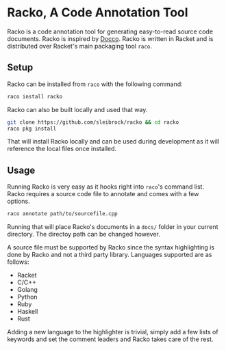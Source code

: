 Racko, A Code Annotation Tool
=============================

Racko is a code annotation tool for generating easy-to-read source code documents. Racko is inspired by [Docco](https://github.com/jashkenas/docco). Racko is written in Racket and is distributed over Racket's main packaging tool `raco`.

## Setup

Racko can be installed from `raco` with the following command:

```bash
raco install racko
```

Racko can also be built locally and used that way.

```bash
git clone https://github.com/sleibrock/racko && cd racko
raco pkg install
```

That will install Racko locally and can be used during development as it will reference the local files once installed.

## Usage

Running Racko is very easy as it hooks right into `raco`'s command list. Racko requires a source code file to annotate and comes with a few options.

```bash
raco annotate path/to/sourcefile.cpp
```

Running that will place Racko's documents in a `docs/` folder in your current directory. The directoy path can be changed however.

A source file must be supported by Racko since the syntax highlighting is done by Racko and not a third party library. Languages supported are as follows:

* Racket
* C/C++
* Golang
* Python
* Ruby
* Haskell
* Rust

Adding a new language to the highlighter is trivial, simply add a few lists of keywords and set the comment leaders and Racko takes care of the rest.
